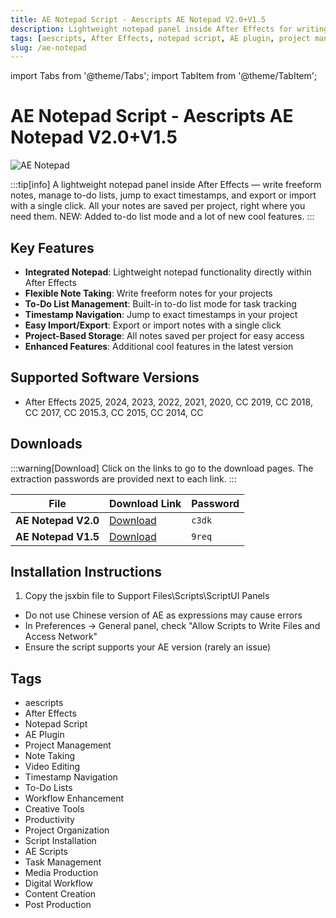 ```yaml
---
title: AE Notepad Script - Aescripts AE Notepad V2.0+V1.5
description: Lightweight notepad panel inside After Effects for writing notes, managing to-do lists, jumping to timestamps, and exporting/importing with a single click.
tags: [aescripts, After Effects, notepad script, AE plugin, project management, note taking, video editing]
slug: /ae-notepad
---
```

import Tabs from '@theme/Tabs';
import TabItem from '@theme/TabItem';

<!--Last updated: Sep 17 2025-->

# AE Notepad Script - Aescripts AE Notepad V2.0+V1.5

![AE Notepad](https://www.gfxcamp.com/wp-content/uploads/2025/04/AE-Notepad.jpg)

:::tip[info]
A lightweight notepad panel inside After Effects — write freeform notes, manage to-do lists, jump to exact timestamps, and export or import with a single click. All your notes are saved per project, right where you need them. NEW: Added to-do list mode and a lot of new cool features.
:::

## Key Features

- **Integrated Notepad**: Lightweight notepad functionality directly within After Effects
- **Flexible Note Taking**: Write freeform notes for your projects
- **To-Do List Management**: Built-in to-do list mode for task tracking
- **Timestamp Navigation**: Jump to exact timestamps in your project
- **Easy Import/Export**: Export or import notes with a single click
- **Project-Based Storage**: All notes saved per project for easy access
- **Enhanced Features**: Additional cool features in the latest version

## Supported Software Versions

- After Effects 2025, 2024, 2023, 2022, 2021, 2020, CC 2019, CC 2018, CC 2017, CC 2015.3, CC 2015, CC 2014, CC

## Downloads

:::warning[Download]
Click on the links to go to the download pages. The extraction passwords are provided next to each link.
:::

| File | Download Link | Password |
| ---- | ------------- | -------- |
| **AE Notepad V2.0** | [Download](https://pan.baidu.com/s/1GLwOJ7OGEFZm07IqxcIWiw?pwd=c3dk) | `c3dk` |
| **AE Notepad V1.5** | [Download](https://pan.baidu.com/s/13VmgKR5czo7-7l1n0N6oeQ?pwd=9req) | `9req` |

## Installation Instructions

<Tabs>
  <TabItem value="installation" label="Installation Steps" default>
    <ol>
      <li>Copy the jsxbin file to Support Files\Scripts\ScriptUI Panels</li>
    </ol>
  </TabItem>
  <TabItem value="troubleshooting" label="Troubleshooting">
    <ul>
      <li>Do not use Chinese version of AE as expressions may cause errors</li>
      <li>In Preferences → General panel, check "Allow Scripts to Write Files and Access Network"</li>
      <li>Ensure the script supports your AE version (rarely an issue)</li>
    </ul>
  </TabItem>
</Tabs>

## Tags

- aescripts
- After Effects
- Notepad Script
- AE Plugin
- Project Management
- Note Taking
- Video Editing
- Timestamp Navigation
- To-Do Lists
- Workflow Enhancement
- Creative Tools
- Productivity
- Project Organization
- Script Installation
- AE Scripts
- Task Management
- Media Production
- Digital Workflow
- Content Creation
- Post Production
